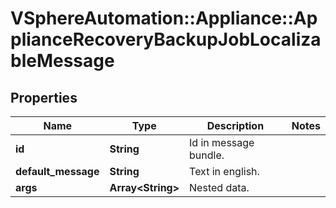 # VSphereAutomation::Appliance::ApplianceRecoveryBackupJobLocalizableMessage

## Properties
Name | Type | Description | Notes
------------ | ------------- | ------------- | -------------
**id** | **String** | Id in message bundle. | 
**default_message** | **String** | Text in english. | 
**args** | **Array&lt;String&gt;** | Nested data. | 


